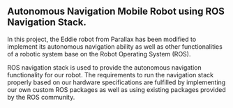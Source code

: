 ## Autonomous Navigation Mobile Robot using ROS Navigation Stack.

In this project, the Eddie robot from Parallax has been modified to implement its autonomous navigation ability as well as other functionalities of a robotic system base on the Robot Operating System (ROS).

ROS navigation stack is used to provide the autonomous navigation functionality for our robot. The requirements to run the navigation stack properly based on our hardware specifications are fulfilled by implementing our own custom ROS packages as well as using existing packages provided by the ROS community.
